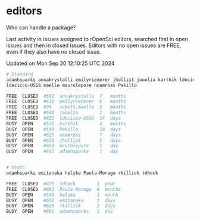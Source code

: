# editors

Who can handle a package?

Last activity in issues assigned to rOpenSci editors, searched first in open
issues and then in closed issues. Editors with no open issues are FREE, even if
they also have no closed issue.


Updated on Mon Sep 30 12:10:25 UTC 2024

```bash
# Standard
adamhsparks annakrystalli emilyriederer jhollist jooolia karthik ldecicco
ldecicco-USGS maelle maurolepore noamross Pakillo

FREE  CLOSED  #502  annakrystalli  7   months
FREE  CLOSED  #619  emilyriederer  6   months
FREE  CLOSED  #39   sckott,maelle  2   months
FREE  CLOSED  #648  jooolia        2   months
FREE  CLOSED  #625  ldecicco-USGS  14  days
BUSY  OPEN    #575  karthik        4   months
BUSY  OPEN    #599  Pakillo        10  days
BUSY  OPEN    #615  noamross       7   days
BUSY  OPEN    #636  jhollist       5   days
BUSY  OPEN    #659  maurolepore    1   day
BUSY  OPEN    #661  adamhsparks    1   day


# Stats
adamhsparks emitanaka helske Paula-Moraga rkillick tdhock

FREE  CLOSED  #475  tdhock        1  year
FREE  CLOSED  #603  Paula-Moraga  6  months
BUSY  OPEN    #546  helske        1  month
BUSY  OPEN    #632  emitanaka     3  days
BUSY  OPEN    #626  rkillick      2  days
BUSY  OPEN    #661  adamhsparks   1  day
```
